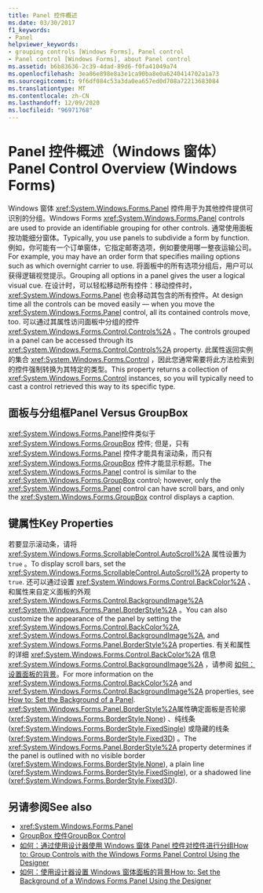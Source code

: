 ```yaml
---
title: Panel 控件概述
ms.date: 03/30/2017
f1_keywords:
- Panel
helpviewer_keywords:
- grouping controls [Windows Forms], Panel control
- Panel control [Windows Forms], about Panel control
ms.assetid: b6b83636-2c39-4dad-89d6-f0fa41049a74
ms.openlocfilehash: 3ea86e898e8a3e1ca90ba8e0a6240414702a1a73
ms.sourcegitcommit: 9f6df084c53a3da0ea657ed0d708a72213683084
ms.translationtype: MT
ms.contentlocale: zh-CN
ms.lasthandoff: 12/09/2020
ms.locfileid: "96971768"
---
```

# <a name="panel-control-overview-windows-forms"></a><span data-ttu-id="cdd16-102">Panel 控件概述（Windows 窗体）</span><span class="sxs-lookup"><span data-stu-id="cdd16-102">Panel Control Overview (Windows Forms)</span></span>
<span data-ttu-id="cdd16-103">Windows 窗体 <xref:System.Windows.Forms.Panel> 控件用于为其他控件提供可识别的分组。</span><span class="sxs-lookup"><span data-stu-id="cdd16-103">Windows Forms <xref:System.Windows.Forms.Panel> controls are used to provide an identifiable grouping for other controls.</span></span> <span data-ttu-id="cdd16-104">通常使用面板按功能细分窗体。</span><span class="sxs-lookup"><span data-stu-id="cdd16-104">Typically, you use panels to subdivide a form by function.</span></span> <span data-ttu-id="cdd16-105">例如，你可能有一个订单窗体，它指定邮寄选项，例如要使用哪一整夜运输公司。</span><span class="sxs-lookup"><span data-stu-id="cdd16-105">For example, you may have an order form that specifies mailing options such as which overnight carrier to use.</span></span> <span data-ttu-id="cdd16-106">将面板中的所有选项分组后，用户可以获得逻辑视觉提示。</span><span class="sxs-lookup"><span data-stu-id="cdd16-106">Grouping all options in a panel gives the user a logical visual cue.</span></span> <span data-ttu-id="cdd16-107">在设计时，可以轻松移动所有控件：移动控件时， <xref:System.Windows.Forms.Panel> 也会移动其包含的所有控件。</span><span class="sxs-lookup"><span data-stu-id="cdd16-107">At design time all the controls can be moved easily — when you move the <xref:System.Windows.Forms.Panel> control, all its contained controls move, too.</span></span> <span data-ttu-id="cdd16-108">可以通过其属性访问面板中分组的控件 <xref:System.Windows.Forms.Control.Controls%2A> 。</span><span class="sxs-lookup"><span data-stu-id="cdd16-108">The controls grouped in a panel can be accessed through its <xref:System.Windows.Forms.Control.Controls%2A> property.</span></span> <span data-ttu-id="cdd16-109">此属性返回实例的集合 <xref:System.Windows.Forms.Control> ，因此您通常需要将此方法检索到的控件强制转换为其特定的类型。</span><span class="sxs-lookup"><span data-stu-id="cdd16-109">This property returns a collection of <xref:System.Windows.Forms.Control> instances, so you will typically need to cast a control retrieved this way to its specific type.</span></span>  
  
## <a name="panel-versus-groupbox"></a><span data-ttu-id="cdd16-110">面板与分组框</span><span class="sxs-lookup"><span data-stu-id="cdd16-110">Panel Versus GroupBox</span></span>  
 <span data-ttu-id="cdd16-111"><xref:System.Windows.Forms.Panel>控件类似于 <xref:System.Windows.Forms.GroupBox> 控件; 但是，只有 <xref:System.Windows.Forms.Panel> 控件才能具有滚动条，而只有 <xref:System.Windows.Forms.GroupBox> 控件才能显示标题。</span><span class="sxs-lookup"><span data-stu-id="cdd16-111">The <xref:System.Windows.Forms.Panel> control is similar to the <xref:System.Windows.Forms.GroupBox> control; however, only the <xref:System.Windows.Forms.Panel> control can have scroll bars, and only the <xref:System.Windows.Forms.GroupBox> control displays a caption.</span></span>  
  
## <a name="key-properties"></a><span data-ttu-id="cdd16-112">键属性</span><span class="sxs-lookup"><span data-stu-id="cdd16-112">Key Properties</span></span>  
 <span data-ttu-id="cdd16-113">若要显示滚动条，请将 <xref:System.Windows.Forms.ScrollableControl.AutoScroll%2A> 属性设置为 `true` 。</span><span class="sxs-lookup"><span data-stu-id="cdd16-113">To display scroll bars, set the <xref:System.Windows.Forms.ScrollableControl.AutoScroll%2A> property to `true`.</span></span> <span data-ttu-id="cdd16-114">还可以通过设置 <xref:System.Windows.Forms.Control.BackColor%2A> 、和属性来自定义面板的外观 <xref:System.Windows.Forms.Control.BackgroundImage%2A> <xref:System.Windows.Forms.Panel.BorderStyle%2A> 。</span><span class="sxs-lookup"><span data-stu-id="cdd16-114">You can also customize the appearance of the panel by setting the <xref:System.Windows.Forms.Control.BackColor%2A>, <xref:System.Windows.Forms.Control.BackgroundImage%2A>, and <xref:System.Windows.Forms.Panel.BorderStyle%2A> properties.</span></span> <span data-ttu-id="cdd16-115">有关和属性的详细 <xref:System.Windows.Forms.Control.BackColor%2A> 信息 <xref:System.Windows.Forms.Control.BackgroundImage%2A> ，请参阅 [如何：设置面板的背景](how-to-set-the-background-of-a-windows-forms-panel.md)。</span><span class="sxs-lookup"><span data-stu-id="cdd16-115">For more information on the <xref:System.Windows.Forms.Control.BackColor%2A> and <xref:System.Windows.Forms.Control.BackgroundImage%2A> properties, see [How to: Set the Background of a Panel](how-to-set-the-background-of-a-windows-forms-panel.md).</span></span> <span data-ttu-id="cdd16-116"><xref:System.Windows.Forms.Panel.BorderStyle%2A>属性确定面板是否轮廓 (<xref:System.Windows.Forms.BorderStyle.None>) 、纯线条 (<xref:System.Windows.Forms.BorderStyle.FixedSingle>) 或隐藏的线条 (<xref:System.Windows.Forms.BorderStyle.Fixed3D>) 。</span><span class="sxs-lookup"><span data-stu-id="cdd16-116">The <xref:System.Windows.Forms.Panel.BorderStyle%2A> property determines if the panel is outlined with no visible border (<xref:System.Windows.Forms.BorderStyle.None>), a plain line (<xref:System.Windows.Forms.BorderStyle.FixedSingle>), or a shadowed line (<xref:System.Windows.Forms.BorderStyle.Fixed3D>).</span></span>  
  
## <a name="see-also"></a><span data-ttu-id="cdd16-117">另请参阅</span><span class="sxs-lookup"><span data-stu-id="cdd16-117">See also</span></span>

- <xref:System.Windows.Forms.Panel>
- [<span data-ttu-id="cdd16-118">GroupBox 控件</span><span class="sxs-lookup"><span data-stu-id="cdd16-118">GroupBox Control</span></span>](groupbox-control-windows-forms.md)
- [<span data-ttu-id="cdd16-119">如何：通过使用设计器使用 Windows 窗体 Panel 控件对控件进行分组</span><span class="sxs-lookup"><span data-stu-id="cdd16-119">How to: Group Controls with the Windows Forms Panel Control Using the Designer</span></span>](group-controls-with-wf-panel-control-using-the-designer.md)
- [<span data-ttu-id="cdd16-120">如何：使用设计器设置 Windows 窗体面板的背景</span><span class="sxs-lookup"><span data-stu-id="cdd16-120">How to: Set the Background of a Windows Forms Panel Using the Designer</span></span>](how-to-set-the-background-of-a-windows-forms-panel-using-the-designer.md)
